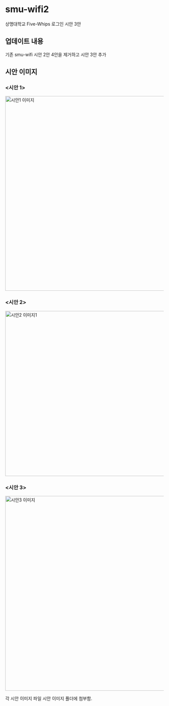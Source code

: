 # smu-wifi2

상명대학교 Five-Whips 로그인 시안 3안

## 업데이트 내용
기존 smu-wifi 시안 2안 4안을 제거하고 시안 3안 추가

## 시안 이미지

###       <시안 1>

<img width="617" alt="시안1 이미지" src="https://github.com/user-attachments/assets/1c5355f2-b3e5-41c8-a6c1-52b2bb4ef3d5">


###       <시안 2>


<img width="523" alt="시안2 이미지1" src="https://github.com/user-attachments/assets/aba02038-0d79-4220-aec3-ebd864dff179">


###       <시안 3>

<img width="617" alt="시안3 이미지" src="https://github.com/user-attachments/assets/7291333a-8d89-4b48-b767-afa2dfcd9248">


각 시안 이미지 파일 시안 이미지 퓰더에 첨부함.
